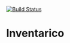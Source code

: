 [![Build Status](https://travis-ci.org/gulch/inventarico.svg?branch=master)](https://travis-ci.org/gulch/inventarico)

# Inventarico


